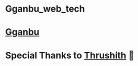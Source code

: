 # Gganbu_web_tech

# [Gganbu](https://bharathguntreddi3.github.io/Gganbu_web_tech/)

# Special Thanks to [Thrushith](https://github.com/Thrushith) 🤞
